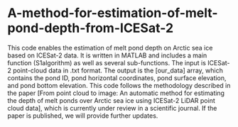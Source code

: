 # A-method-for-estimation-of-melt-pond-depth-from-ICESat-2
This code enables the estimation of melt pond depth on Arctic sea ice based on ICESat-2 data.
It is written in MATLAB and includes a main function (S1algorithm) as well as several sub-functions.
The input is ICESat-2 point-cloud data in .txt format.
The output is the [our_data] array, which contains the pond ID, pond horizontal coordinates, pond surface elevation, and pond bottom elevation.
This code follows the methodology described in the paper [From point cloud to image: An automatic method for estimating the depth of melt ponds over Arctic sea ice using ICESat-2 LiDAR point cloud data], which is currently under review in a scientific journal. If the paper is published, we will provide further updates.
